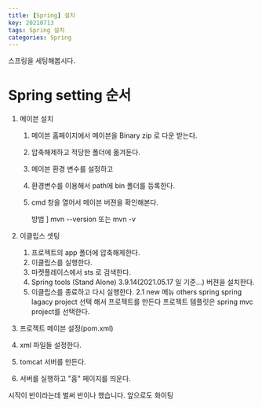 ```yaml
---
title: [Spring] 설치
key: 20210713
tags: Spring 설치
categories: Spring
---
```


스프링을 세팅해봅시다.

# Spring setting 순서

1. 메이븐 설치
	1) 메이븐 홈페이지에서 메이븐을 Binary zip 로 다운 받는다.
	2) 압축해제하고 적당한 폴더에 옮겨둔다.
	3) 메이븐 환경 변수를 설정하고
	4) 환경변수를 이용해서 path에 bin 폴더를 등록한다.
	5) cmd 창을 열어서 메이븐 버젼을 확인해본다.
		
		방법 ]
			mvn --version
			또는
			mvn -v
			
2. 이클립스 셋팅
	1) 프로젝트의 app 폴더에 압축해제한다.
	2) 이클립스를 실행한다.
	3) 마켓플레이스에서 sts 로 검색한다.
	4) Spring tools (Stand Alone) 3.9.14(2021.05.17 일 기준...) 버젼을 설치한다.
	5) 이클립스를 종료하고 다시 실행한다.
2.1 
	new 메뉴 
	others
	spring
	spring lagacy project 선택 해서 프로젝트를 만든다
	프로젝트 템플릿은 
	spring mvc project를 선택한다.
	
3. 프로젝트 메이븐 설정(pom.xml)

4. xml 파일들 설정한다.

5. tomcat 서버를 만든다.

6. 서버를 실행하고 "홈" 페이지를 띄운다.


시작이 반이라는데 벌써 반이나 했습니다. 앞으로도 화이팅
